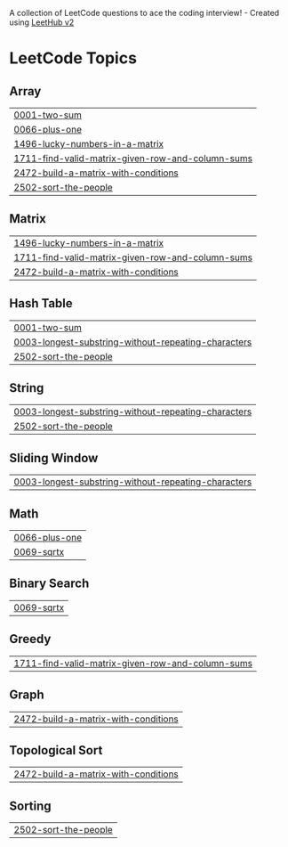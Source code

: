 A collection of LeetCode questions to ace the coding interview! - Created using [LeetHub v2](https://github.com/arunbhardwaj/LeetHub-2.0)
<!---LeetCode Topics Start-->
# LeetCode Topics
## Array
|  |
| ------- |
| [0001-two-sum](https://github.com/Saranam-Sowmya-2004/leetcode/tree/master/0001-two-sum) |
| [0066-plus-one](https://github.com/Saranam-Sowmya-2004/leetcode/tree/master/0066-plus-one) |
| [1496-lucky-numbers-in-a-matrix](https://github.com/Saranam-Sowmya-2004/leetcode/tree/master/1496-lucky-numbers-in-a-matrix) |
| [1711-find-valid-matrix-given-row-and-column-sums](https://github.com/Saranam-Sowmya-2004/leetcode/tree/master/1711-find-valid-matrix-given-row-and-column-sums) |
| [2472-build-a-matrix-with-conditions](https://github.com/Saranam-Sowmya-2004/leetcode/tree/master/2472-build-a-matrix-with-conditions) |
| [2502-sort-the-people](https://github.com/Saranam-Sowmya-2004/leetcode/tree/master/2502-sort-the-people) |
## Matrix
|  |
| ------- |
| [1496-lucky-numbers-in-a-matrix](https://github.com/Saranam-Sowmya-2004/leetcode/tree/master/1496-lucky-numbers-in-a-matrix) |
| [1711-find-valid-matrix-given-row-and-column-sums](https://github.com/Saranam-Sowmya-2004/leetcode/tree/master/1711-find-valid-matrix-given-row-and-column-sums) |
| [2472-build-a-matrix-with-conditions](https://github.com/Saranam-Sowmya-2004/leetcode/tree/master/2472-build-a-matrix-with-conditions) |
## Hash Table
|  |
| ------- |
| [0001-two-sum](https://github.com/Saranam-Sowmya-2004/leetcode/tree/master/0001-two-sum) |
| [0003-longest-substring-without-repeating-characters](https://github.com/Saranam-Sowmya-2004/leetcode/tree/master/0003-longest-substring-without-repeating-characters) |
| [2502-sort-the-people](https://github.com/Saranam-Sowmya-2004/leetcode/tree/master/2502-sort-the-people) |
## String
|  |
| ------- |
| [0003-longest-substring-without-repeating-characters](https://github.com/Saranam-Sowmya-2004/leetcode/tree/master/0003-longest-substring-without-repeating-characters) |
| [2502-sort-the-people](https://github.com/Saranam-Sowmya-2004/leetcode/tree/master/2502-sort-the-people) |
## Sliding Window
|  |
| ------- |
| [0003-longest-substring-without-repeating-characters](https://github.com/Saranam-Sowmya-2004/leetcode/tree/master/0003-longest-substring-without-repeating-characters) |
## Math
|  |
| ------- |
| [0066-plus-one](https://github.com/Saranam-Sowmya-2004/leetcode/tree/master/0066-plus-one) |
| [0069-sqrtx](https://github.com/Saranam-Sowmya-2004/leetcode/tree/master/0069-sqrtx) |
## Binary Search
|  |
| ------- |
| [0069-sqrtx](https://github.com/Saranam-Sowmya-2004/leetcode/tree/master/0069-sqrtx) |
## Greedy
|  |
| ------- |
| [1711-find-valid-matrix-given-row-and-column-sums](https://github.com/Saranam-Sowmya-2004/leetcode/tree/master/1711-find-valid-matrix-given-row-and-column-sums) |
## Graph
|  |
| ------- |
| [2472-build-a-matrix-with-conditions](https://github.com/Saranam-Sowmya-2004/leetcode/tree/master/2472-build-a-matrix-with-conditions) |
## Topological Sort
|  |
| ------- |
| [2472-build-a-matrix-with-conditions](https://github.com/Saranam-Sowmya-2004/leetcode/tree/master/2472-build-a-matrix-with-conditions) |
## Sorting
|  |
| ------- |
| [2502-sort-the-people](https://github.com/Saranam-Sowmya-2004/leetcode/tree/master/2502-sort-the-people) |
<!---LeetCode Topics End-->